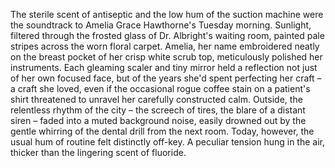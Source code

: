 The sterile scent of antiseptic and the low hum of the suction machine were the soundtrack to Amelia Grace Hawthorne's Tuesday morning.  Sunlight, filtered through the frosted glass of Dr. Albright's waiting room, painted pale stripes across the worn floral carpet.  Amelia, her name embroidered neatly on the breast pocket of her crisp white scrub top, meticulously polished her instruments.  Each gleaming scaler and tiny mirror held a reflection not just of her own focused face, but of the years she'd spent perfecting her craft – a craft she loved, even if the occasional rogue coffee stain on a patient's shirt threatened to unravel her carefully constructed calm.  Outside, the relentless rhythm of the city – the screech of tires, the blare of a distant siren – faded into a muted background noise, easily drowned out by the gentle whirring of the dental drill from the next room.  Today, however, the usual hum of routine felt distinctly off-key.  A peculiar tension hung in the air, thicker than the lingering scent of fluoride.
